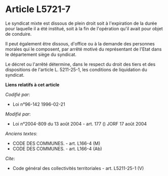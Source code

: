 # Article L5721-7

Le syndicat mixte est dissous de plein droit soit à l'expiration de la durée pour laquelle il a été institué, soit à la fin
de l'opération qu'il avait pour objet de conduire. 

Il peut également être dissous, d'office ou à la demande des personnes morales qui le composent, par arrêté motivé du
représentant de l'Etat dans le département siège du syndicat. 

Le décret ou l'arrêté détermine, dans le respect du droit des tiers et des dispositions de l'article L. 5211-25-1, les
conditions de liquidation du syndicat.

**Liens relatifs à cet article**

_Codifié par_:

  - Loi n°96-142 1996-02-21

_Modifié par_:

  - Loi n°2004-809 du 13 août 2004 - art. 177 () JORF 17 août 2004

_Anciens textes_:

  - CODE DES COMMUNES. - art. L166-4 (M)
  - CODE DES COMMUNES. - art. L166-4 (Ab)

_Cite_:

  - Code général des collectivités territoriales - art. L5211-25-1 (V)
